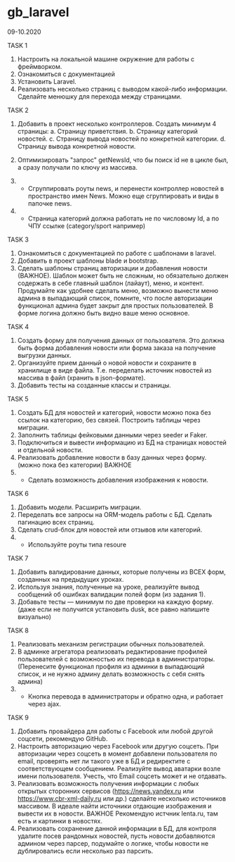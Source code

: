 # gb_laravel
09-10.2020

TASK 1

1. Настроить на локальной машине окружение для работы с фреймворком.
2. Ознакомиться с документацией
3. Установить Laravel.
4. Реализовать несколько страниц с выводом какой-либо информации. Сделайте менюшку для перехода между страницами.

TASK 2

1. Добавить в проект несколько контроллеров. Создать минимум 4 страницы:
a. Страницу приветствия.
b. Страницу категорий новостей.
c. Страницу вывода новостей по конкретной категории.
d. Страницу вывода конкретной новости.

2. Оптимизировать "запрос" getNewsId, что бы поиск id не в цикле был, а сразу получали по ключу из массива.
3. * Сгруппировать роуты news, и перенести контроллер новостей в пространство имен News. Можно еще сгруппировать и виды в папочке news.
4. * Страница категорий должна работать не по числовому Id, а по ЧПУ ссылке (category/sport например)

TASK 3

1. Ознакомиться с документацией по работе с шаблонами в laravel.
2. Добавить в проект шаблоны blade и bootstrap.
3. Сделать шаблоны страниц авторизации и добавления новости (ВАЖНОЕ).
Шаблон может быть не сложным, но обязательно должен содержать в себе главный шаблон (лайаут), меню, и контент. Продумайте как удобнее сделать меню, возможно вынести меню админа в выпадающий список, помните, что после авторизации функционал админа будет закрыт для простых пользователей. В форме логина должно быть видно ваше меню основное.

TASK 4

1. Создать форму для получения данных от пользователя. Это должна быть форма добавления новости или форма заказа на получение выгрузки данных.
2. Организуйте прием данный о новой новости и сохраните в хранилище в виде файла. Т.е. переделать источник новостей из массива в файл (хранить в json-формате).
3. Добавить тесты на созданные классы и страницы.

TASK 5

1. Создать БД для новостей и категорий, новости можно пока без ссылок на категорию, без связей. Построить таблицы через миграции.
2. Заполнить таблицы фейковыми данными через seeder и Faker.
3. Подключиться и вывести информацию из БД на страницах новостей и отдельной новости.
4. Реализовать добавление новости в базу данных через форму. (можно пока без категории) ВАЖНОЕ
5. * Сделать возможность добавления изображения к новости.

TASK 6

1. Добавить модели. Расширить миграции.
2. Переделать все запросы на ORM-модель работы с БД. Сделать пагинацию всех страниц.
3. Сделать crud-блок для новостей или отзывов или категорий.
4. * Используйте роуты типа resoure

TASK 7

1. Добавить валидирование данных, которые получены из ВСЕХ форм, созданных на предыдущих уроках.
2. Используя знания, полученные на уроке, реализуйте вывод сообщений об ошибках валидации полей форм (из задания 1).
3. Добавьте тесты — минимум по две проверки на каждую форму. (даже если не получится установить dusk, все равно напишите визуально)

TASK 8

1. Реализовать механизм регистрации обычных пользователей.
2. В админке агрегатора реализовать редактирование профилей пользователей с возможностью их перевода в администраторы. (Перенесите функционал профиля из админки в выпадающий список, и не нужно админу делать возможность с себя снять админа) 
3. * Кнопка перевода в администраторы и обратно одна, и работает через ajax.

TASK 9

1. Добавить провайдера для работы с Facebook или любой другой соцсети, рекомендую GitHub.
2. Настроить авторизацию через Facebook или другую соцсеть. При авторизации через соцсеть в момент добавлени пользователя по email, проверять нет ли такого уже в БД и редиректите с соответствующем сообщением. Реализуйте вывод аватарки возле имени пользователя. Учесть, что Email соцсеть может и не отдавать.
3. Реализовать возможность получения информации с любых открытых сторонних сервисов (https://news.yandex.ru или https://www.cbr-xml-daily.ru или др.) сделайте несколько источников массивом. В идеале найти источники отдающие изображения и вывести их в новости. ВАЖНОЕ Рекомендую истчник lenta.ru, там есть и картинки в новостях.
4. Реализовать сохранение данной информации в БД, для контроля удалите посев рандомных новостей, пусть новости добавляются админом через парсер, подумайте о логике, чтобы новости не дублировались если несколько раз парсить.
